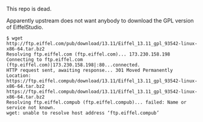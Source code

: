 This repo is dead.

Apparently upstream does not want anybody to download
the GPL version of EiffelStudio.

    $ wget http://ftp.eiffel.com/pub/download/13.11/Eiffel_13.11_gpl_93542-linux-x86-64.tar.bz2
    Resolving ftp.eiffel.com (ftp.eiffel.com)... 173.230.158.198
    Connecting to ftp.eiffel.com (ftp.eiffel.com)|173.230.158.198|:80...connected.
    HTTP request sent, awaiting response... 301 Moved Permanently
    Location: https://ftp.eiffel.compub/download/13.11/Eiffel_13.11_gpl_93542-linux-x86-64.tar.bz2
    https://ftp.eiffel.compub/download/13.11/Eiffel_13.11_gpl_93542-linux-x86-64.tar.bz2
    Resolving ftp.eiffel.compub (ftp.eiffel.compub)... failed: Name or service not known.
    wget: unable to resolve host address ‘ftp.eiffel.compub’

